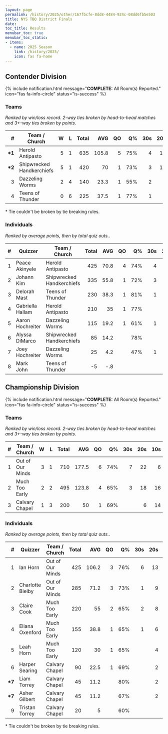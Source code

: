 ```yaml
---
layout: page
permalink: /history/2025/other/167fbcfe-8dd8-4484-924c-08dd6fb5e503
title: NYS TBQ District Finals
date: 
toc_title: Results
menubar_toc: true
menubar_toc_static:
- items:
  - name: 2025 Season
    link: /history/2025/
    icon: fas fa-home
---
```



## Contender Division

{% include notification.html
   message="<b>COMPLETE:</b> All Room(s) Reported."
   icon="fas fa-info-circle"
   status="is-success" %}


### Teams

*Ranked by win/loss record. 2-way ties broken by head-to-head matches and 3+-way ties broken by points.*

| # | Team / Church | W | L | Total | AVG | QO | Q% | 30s | 20s | 10s |
|--:|---|--:|--:|--:|--:|--:|--:|--:|--:|--:|
| **\*1** | Herold Antipasto | 5 | 1 | 635 | 105.8 | 5 | 75% | 4 | 15 | 26 |
| **\*2** | Shipwrecked Handkerchiefs | 5 | 1 | 420 | 70 | 1 | 73% | 3 | 15 | 12 |
| 3 | Dazzeling Worms | 2 | 4 | 140 | 23.3 | 1 | 55% | 2 | 3 | 16 |
| 4 | Teens of Thunder | 0 | 6 | 225 | 37.5 | 1 | 77% | 1 | 5 | 11 |

\* Tie couldn't be broken by tie breaking rules.

### Individuals

*Ranked by average points, then by total quiz outs..*

| # | Quizzer | Team / Church | Total | AVG | QO | Q% | 30s | 20s | 10s |
|--:|---|---|--:|--:|--:|--:|--:|--:|--:|
| 1 | Peace Akinyele | Herold Antipasto | 425 | 70.8 | 4 | 74% | 4 | 9 | 15 |
| 2 | Johann Kim | Shipwrecked Handkerchiefs | 335 | 55.8 | 1 | 72% | 3 | 12 | 8 |
| 3 | Delorah Mast | Teens of Thunder | 230 | 38.3 | 1 | 81% | 1 | 5 | 11 |
| 4 | Gabriella Hallam | Herold Antipasto | 210 | 35 | 1 | 77% |  | 6 | 11 |
| 5 | Aaron Hochreiter | Dazzeling Worms | 115 | 19.2 | 1 | 61% | 1 | 2 | 11 |
| 6 | Alyssa DiMarco | Shipwrecked Handkerchiefs | 85 | 14.2 |  | 78% |  | 3 | 4 |
| 7 | Joey Hochreiter | Dazzeling Worms | 25 | 4.2 |  | 47% | 1 | 1 | 5 |
| 8 | Mark John | Teens of Thunder | -5 | -.8 |  |  |  |  |  |

## Championship Division

{% include notification.html
   message="<b>COMPLETE:</b> All Room(s) Reported."
   icon="fas fa-info-circle"
   status="is-success" %}


### Teams

*Ranked by win/loss record. 2-way ties broken by head-to-head matches and 3+-way ties broken by points.*

| # | Team / Church | W | L | Total | AVG | QO | Q% | 30s | 20s | 10s |
|--:|---|--:|--:|--:|--:|--:|--:|--:|--:|--:|
| 1 | Out of Our Minds | 3 | 1 | 710 | 177.5 | 6 | 74% | 7 | 22 | 6 |
| 2 | Much Too Early | 2 | 2 | 495 | 123.8 | 4 | 65% | 3 | 18 | 16 |
| 3 | Calvary Chapel | 1 | 3 | 200 | 50 | 1 | 69% |  | 6 | 14 |

### Individuals

*Ranked by average points, then by total quiz outs..*

| # | Quizzer | Team / Church | Total | AVG | QO | Q% | 30s | 20s | 10s |
|--:|---|---|--:|--:|--:|--:|--:|--:|--:|
| 1 | Ian Horn | Out of Our Minds | 425 | 106.2 | 3 | 76% | 6 | 13 |  |
| 2 | Charlotte Bielby | Out of Our Minds | 285 | 71.2 | 3 | 73% | 1 | 9 | 6 |
| 3 | Claire Cook | Much Too Early | 220 | 55 | 2 | 65% | 2 | 8 | 3 |
| 4 | Eliana Oxenford | Much Too Early | 155 | 38.8 | 1 | 65% | 1 | 6 | 6 |
| 5 | Leah Horn | Much Too Early | 120 | 30 | 1 | 65% |  | 4 | 7 |
| 6 | Harper Searing | Calvary Chapel | 90 | 22.5 | 1 | 69% |  | 2 | 7 |
| **\*7** | Liam Torrey | Calvary Chapel | 45 | 11.2 |  | 80% |  | 2 | 2 |
| **\*7** | Asher Gilbert | Calvary Chapel | 45 | 11.2 |  | 67% |  | 2 | 2 |
| 9 | Tristan Torrey | Calvary Chapel | 20 | 5 |  | 60% |  |  | 3 |

\* Tie couldn't be broken by tie breaking rules.

